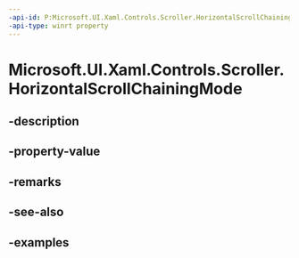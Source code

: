 ```yaml
---
-api-id: P:Microsoft.UI.Xaml.Controls.Scroller.HorizontalScrollChainingMode
-api-type: winrt property
---
```


<!-- Property syntax.
public ScrollerChainingMode HorizontalScrollChainingMode { get;  set; }
-->

# Microsoft.UI.Xaml.Controls.Scroller.HorizontalScrollChainingMode

## -description

## -property-value

## -remarks

## -see-also

## -examples

